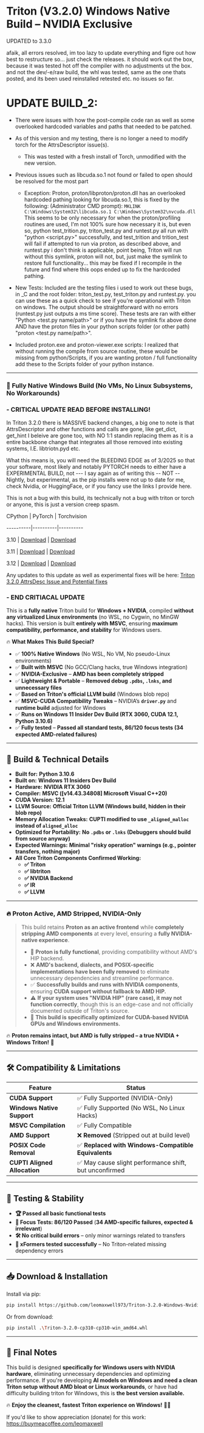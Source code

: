 # **Triton (V3.2.0) Windows Native Build – NVIDIA Exclusive**
UPDATED to 3.3.0

afaik, all errors resolved,
im too lazy to update everything and figre out how best to restructure
so... just check the releases. it should work out the box, because it was tested hot off the compiler with no adjustments ut the box.
and not the dev/-e/raw build, the whl was tested, same as the one thats posted, and its been used reinstalled retested etc. no issues so far.

# UPDATE BUILD_2:
- There were issues with how the post-compile code ran as well as some overlooked hardcoded variables and paths that needed to be patched. 

- As of this version and my testing, there is no longer a need to modify torch for the AttrsDescriptor issue(s). 
    - This was tested with a fresh install of Torch, unmodified with the new version.

- Previous issues such as libcuda.so.1 not found or failed to open should be resolved for the most part
    - Exception: Proton, proton/libproton/proton.dll has an overlooked hardcoded pathing looking for libcuda.so.1, this is fixed by the following:
    (Administrator CMD prompt):
    `MKLINK C:\Windows\System32\libcuda.so.1 C:\Windows\System32\nvcuda.dll`
    This seems to be only necessary for when the proton/profiling routines are used, I'm not 100% sure how necessary it is, but even so, python test_trition.py, triton_test.py and runtest.py all run with "python <script.py>" successfully, and test_trition and trition_test will fail if attempted to run via proton, as described above, and runtest.py i don't think is applicable, point being, Triton will run without this symlink, proton will not, but, just make the symlink to restore full functionality... this may be fixed if I recompile in the future and find where this oops ended up to fix the hardcoded pathing.
    
- New Tests:
Included are the testing files i used to work out these bugs, in _C and the root folder: triton_test.py, test_triton.py and runtest.py. you can use these as a quick check to see if you're operational with Triton on windows. The output should be straightforward with no errors (runtest.py just outputs a ms time score). 
These tests are ran with either "Python <test.py name/path>" or if you have the symlink fix above done AND have the proton files in your python scripts folder (or other path) "proton <test.py name/path>".

- Included proton.exe and proton-viewer.exe scripts:
I realized that without running the compile from source routine, these would be missing from python/Scripts, if you are wanting proton / full functionality add these to the Scripts folder of your python instance.

---------------------------------------------------

### **🚀 Fully Native Windows Build (No VMs, No Linux Subsystems, No Workarounds)**

### - CRITICAL UPDATE READ BEFORE INSTALLING!

In Triton 3.2.0 there is MASSIVE backend changes, a big one to note is that AttrsDescriptor and other functions and calls are gone, like get_dict, get_hint I beleive are gone too, with NO 1:1 standin replacing them as it is a entire backbone change that integrates all those removed into existing systems, I.E. libtriotn.pyd etc.

What this means is, you will need the BLEEDING EDGE as of 3/2025 so that your software, most likely and notably PYTORCH needs to either have a EXPERIMENTAL BUILD, not --- I say again as of writing this -- NOT -- Nightly, but experimental, as the pip installs were not up to date for me, check Nvidia, or HuggingFace, or if you fancy use the links I provide here.

This is not a bug with this build, its technically not a bug with triton or torch or anyone, this is just a version creep spasm.

CPython | PyTorch | Torchvision

----------|----------|----------

3.10 | [Download](https://huggingface.co/w-e-w/torch-2.6.0-cu128.nv/resolve/main/torch-2.6.0+cu128.nv-cp310-cp310-win_amd64.whl) | [Download](https://huggingface.co/w-e-w/torch-2.6.0-cu128.nv/resolve/main/torchvision-0.20.0a0+cu128.nv-cp310-cp310-win_amd64.whl)

3.11 | [Download](https://huggingface.co/w-e-w/torch-2.6.0-cu128.nv/resolve/main/torch-2.6.0+cu128.nv-cp311-cp311-win_amd64.whl) | [Download](https://huggingface.co/w-e-w/torch-2.6.0-cu128.nv/resolve/main/torch-2.6.0+cu128.nv-cp311-cp311-win_amd64.whl)

3.12 | [Download](https://huggingface.co/w-e-w/torch-2.6.0-cu128.nv/resolve/main/torch-2.6.0+cu128.nv-cp312-cp312-win_amd64.whl) | [Download](https://huggingface.co/w-e-w/torch-2.6.0-cu128.nv/resolve/main/torchvision-0.20.0a0+cu128.nv-cp312-cp312-win_amd64.whl)

Any updates to this update as well as experimental fixes will be here:
[Triton 3.2.0 AttrsDesc Issue and Potential fixes](https://github.com/leomaxwell973/Triton-3.2.0-Windows-Nvidia-Prebuilt/wiki/Triton-3.2.0-AttrsDescriptor-issue-topic.)

### - END CRITIACAL UPDATE


This is a **fully native** Triton build for **Windows + NVIDIA**, compiled **without any virtualized Linux environments** (no WSL, no Cygwin, no MinGW hacks). This version is built **entirely with MSVC**, ensuring **maximum compatibility, performance, and stability** for Windows users.  

🔥 **What Makes This Build Special?**  
- ✅ **100% Native Windows** (No WSL, No VM, No pseudo-Linux environments)  
- ✅ **Built with MSVC** (No GCC/Clang hacks, true Windows integration)  
- ✅ **NVIDIA-Exclusive** – **AMD has been completely stripped**  
- ✅ **Lightweight & Portable** – **Removed debug `.pdbs`, `.lnks`, and unnecessary files**  
- ✅ **Based on Triton's official LLVM build** (Windows blob repo)  
- ✅ **MSVC-CUDA Compatibility Tweaks** – NVIDIA’s **`driver.py`** and **runtime build** adjusted for Windows  
- ✅ **Runs on Windows 11 Insider Dev Build (RTX 3060, CUDA 12.1, Python 3.10.6)**  
- ✅ **Fully tested** – **Passed all standard tests, 86/120 focus tests (34 expected AMD-related failures)**  

---

## **🔧 Build & Technical Details**
- **Built for:** **Python 3.10.6**  
- **Built on:** **Windows 11 Insiders Dev Build**  
- **Hardware:** **NVIDIA RTX 3060**  
- **Compiler:** **MSVC ([v14.43.34808] Microsoft Visual C++20)**  
- **CUDA Version:** **12.1**  
- **LLVM Source:** **Official Triton LLVM (Windows build, hidden in their blob repo)**  
- **Memory Allocation Tweaks:** **CUPTI modified to use `_aligned_malloc` instead of `aligned_alloc`**  
- **Optimized for Portability:** **No `.pdbs` or `.lnks` (Debuggers should build from source anyway)**  
- **Expected Warnings:** **Minimal "risky operation" warnings (e.g., pointer transfers, nothing major)**  
- **All Core Triton Components Confirmed Working:**  
  - **✅ Triton**  
  - **✅ libtriton**  
  - **✅ NVIDIA Backend**  
  - **✅ IR**  
  - **✅ LLVM**  

---

### **🔥 Proton Active, AMD Stripped, NVIDIA-Only**
> This build retains **Proton as an active frontend** while **completely stripping AMD components** at every level, ensuring a **fully NVIDIA-native experience**.  
> - 🚀 **Proton is fully functional**, providing compatibility without AMD's HIP backend.  
> - ❌ **AMD's backend, dialects, and POSIX-specific implementations have been fully removed** to eliminate unnecessary dependencies and streamline performance.  
> - ✅ **Successfully builds and runs with NVIDIA components**, ensuring **CUDA support without fallback to AMD HIP.**  
> - ⚠️ **If your system uses "NVIDIA HIP" (rare case), it may not function correctly**, though this is an edge-case and not officially documented outside of Triton's source.  
> - 🔧 **This build is specifically optimized for CUDA-based NVIDIA GPUs and Windows environments.**  

🔥 **Proton remains intact, but AMD is fully stripped – a true NVIDIA + Windows Triton!** 🚀

---

## **🛠️ Compatibility & Limitations**
| Feature | Status |
|---------|--------|
| **CUDA Support** | ✅ Fully Supported (NVIDIA-Only) |
| **Windows Native Support** | ✅ Fully Supported (No WSL, No Linux Hacks) |
| **MSVC Compilation** | ✅ Fully Compatible |
| **AMD Support** | ❌ **Removed** (Stripped out at build level) |
| **POSIX Code Removal** | ✅ **Replaced with Windows-Compatible Equivalents** |
| **CUPTI Aligned Allocation** | ✅ May cause slight performance shift, but unconfirmed |

---

## **📜 Testing & Stability**
- **🏆 Passed all basic functional tests**
- **📌 Focus Tests: 86/120 Passed** (**34 AMD-specific failures, expected & irrelevant**)  
- **🛠️ No critical build errors** – only minor warnings related to transfers  
- **💨 xFormers tested successfully** – No Triton-related missing dependency errors  

---

## **📥 Download & Installation**
Install via pip:
```sh
pip install https://github.com/leomaxwell973/Triton-3.2.0-Windows-Nvidia-Prebuilt/releases/latest/download/Triton-3.2.0-cp310-cp310-win_amd64.whl
```
Or from download:
```sh
pip install .\Triton-3.2.0-cp310-cp310-win_amd64.whl
```

---

## **💬 Final Notes**
This build is designed **specifically for Windows users with NVIDIA hardware**, eliminating unnecessary dependencies and optimizing performance. If you're developing **AI models on Windows and need a clean Triton setup without AMD bloat or Linux workarounds**, or have had difficulty building triton for Windows, this is **the best version available.**  

🔥 **Enjoy the cleanest, fastest Triton experience on Windows!** 🚀😎

If you'd like to show appreciation (donate) for this work: https://buymeacoffee.com/leomaxwell

